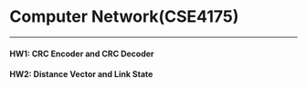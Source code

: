# Computer Network(CSE4175)  

***

#### HW1: CRC Encoder and CRC Decoder  
#### HW2: Distance Vector and Link State  
